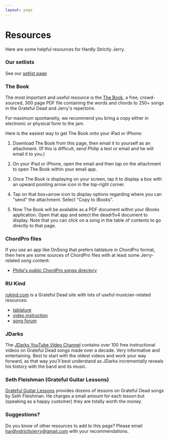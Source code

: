 ```yaml
---
layout: page
---
```


# Resources

Here are some helpful resources for Hardly Strictly Jerry.

### Our setlists

See our [setlist page](/setlists)

### The Book

The most important and useful resource is the [The Book](deadr5v4.pdf), a free, crowd-sourced, 300 page PDF file containing the words and chords to 250+ songs in the Grateful Dead and Jerry's repertoire. 

For maximum spontaneity, we recommend you bring a copy either in electronic or physical form to the jam.

Here is the easiest way to get The Book onto your iPad or iPhone:

  1. Download The Book from this page, then email it to yourself as an attachment. (If this is difficult, send Philip a text or email and he will email it to you.)
  
  2. On your iPad or iPhone, open the email and then tap on the attachment to open The Book within your email app.
  
  3. Once The Book is displaying on your screen, tap it to display a box with an upward pointing arrow icon in the top-right corner. 
  
  4. Tap on that box+arrow icon to display options regarding where you can "send" the attachment. Select "Copy to iBooks".  
  
  5. Now The Book will be available as a PDF document within your iBooks application. Open that app and select the deadr5v4 document to display. Note that you can click on a song in the table of contents to go directly to that page. 
 
### ChordPro files

If you use an app like OnSong that prefers tablature in ChordPro format, then here are some sources of ChordPro files with at least some Jerry-related song content:

  * [Philip's public ChordPro songs directory](https://www.dropbox.com/sh/97m0w1rcov4rmy5/AADw0Mjs4yIEiTI1sFLgI5Jqa?dl=0)

### RU Kind

[rukind.com](http://rukind.com/) is a Grateful Dead site with lots of useful musician-related resources: 

  * [tablature](http://rukind.com/html/music/gdtunes/menus/titlemenu.html)
  * [video instruction](http://rukind.com/bickslicks/)
  * [song forum](http://rukind.com/forum/viewforum.php?f=383)

### JDarks

The [JDarks YouTube Video Channel](https://www.youtube.com/user/JDarks/videos) contains over 100 free instructional videos on Grateful Dead songs made over a decade. Very informative and entertaining.  Best to start with the oldest videos and work your way forward, as that way you'll best understand as JDarks incrementally reveals his history with the band and its music.  


### Seth Fleishman (Grateful Guitar Lessons)

[Grateful Guitar Lessons](http://www.gratefulguitarlessons.com/) provides dozens of lessons on Grateful Dead songs by Seth Fleishman. He charges a small amount for each lesson but (speaking as a happy customer) they are totally worth the money.

### Suggestions?

Do you know of other resources to add to this page? Please email <a href="mailto:hardlystrictlyjerry@gmail.com">hardlystrictlyjerry@gmail.com</a> with your recommendations.

